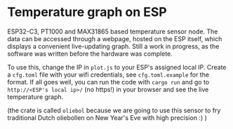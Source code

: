 # Temperature graph on ESP

ESP32-C3, PT1000 and MAX31865 based temperature sensor node. The data can be
accessed through a webpage, hosted on the ESP itself, which displays a
convenient live-updating graph. Still a work in progress, as the software was
written before the hardware was complete.

To use this, change the IP in `plot.js` to your ESP's assigned local IP. Create
a `cfg.toml` file with your wifi credentials, see `cfg.toml.example` for the
format. If all goes well, you can run the code with `cargo run` and go to
`http://<ESP's local ip>/` (no https!) in your browser and see the live
temperature graph.

(the crate is called `oliebol` because we are going to use this sensor to fry
traditional Dutch oliebollen on New Year's Eve with high precision :) )
